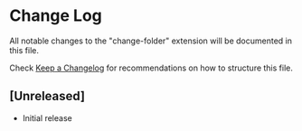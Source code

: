 # Change Log

All notable changes to the "change-folder" extension will be documented in this file.

Check [Keep a Changelog](http://keepachangelog.com/) for recommendations on how to structure this file.

## [Unreleased]

- Initial release